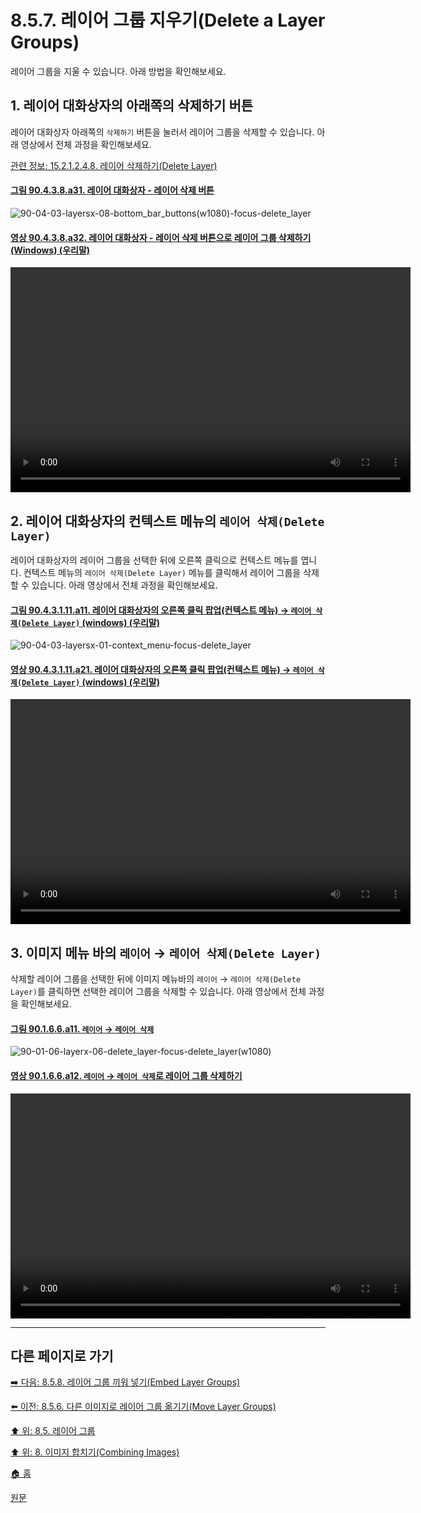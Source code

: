 # 8.5.7. 레이어 그룹 지우기(Delete a Layer Groups)
레이어 그룹을 지울 수 있습니다. 아래 방법을 확인해보세요.

<a id="08-05-07-s1"></a>

## 1. 레이어 대화상자의 아래쪽의 삭제하기 버튼
레이어 대화상자 아래쪽의 `삭제하기` 버튼을 눌러서 레이어 그룹을 삭제할 수 있습니다. 아래 영상에서 전체 과정을 확인해보세요.

[관련 정보: 15.2.1.2.4.8. 레이어 삭제하기(Delete Layer)](./15-02-01-02-04-08-delete_layer.md)

<a id="90-04-03-08-a31"></a>

#### [그림 90.4.3.8.a31. 레이어 대화상자 - 레이어 삭제 버튼](./90-04-0003-008-bottom_bar_buttons.md#90-04-03-08-a31)
![90-04-03-layersx-08-bottom_bar_buttons(w1080)-focus-delete_layer](https://github.com/wonder13662/gimp/assets/15767104/e06f6fdf-ad25-405e-a76e-fff18cab31b3)

<a id="90-04-03-08-a32"></a>

#### [영상 90.4.3.8.a32. 레이어 대화상자 - 레이어 삭제 버튼으로 레이어 그룹 삭제하기 (Windows) (우리말)](./90-04-0003-008-bottom_bar_buttons.md#90-04-03-08-a32)
<video controls="controls" width="640" height="360"  src="https://github.com/wonder13662/gimp/assets/15767104/64ceeec5-7277-49a9-948b-055115d396f3"></video>

<a id="08-05-07-s2"></a>

## 2. 레이어 대화상자의 컨텍스트 메뉴의 `레이어 삭제(Delete Layer)`
레이어 대화상자의 레이어 그룹을 선택한 뒤에 오른쪽 클릭으로 컨텍스트 메뉴를 엽니다. 컨텍스트 메뉴의 `레이어 삭제(Delete Layer)` 메뉴를 클릭해서 레이어 그룹을 삭제할 수 있습니다. 아래 영상에서 전체 과정을 확인해보세요.

<a id="90-04-03-01-11-a11"></a>

#### [그림 90.4.3.1.11.a11. 레이어 대화상자의 오른쪽 클릭 팝업(컨텍스트 메뉴) → `레이어 삭제(Delete Layer)` (windows) (우리말)](./90-04-0003-001-011-delete_layer.md#90-04-03-01-11-a11)
![90-04-03-layersx-01-context_menu-focus-delete_layer](https://github.com/wonder13662/gimp/assets/15767104/8c5f2238-dc9a-43fd-8fa5-ed6ba55288ac)

<a id="90-04-03-01-11-a21"></a>

#### [영상 90.4.3.1.11.a21. 레이어 대화상자의 오른쪽 클릭 팝업(컨텍스트 메뉴) → `레이어 삭제(Delete Layer)` (windows) (우리말)](./90-04-0003-001-011-delete_layer.md#90-04-03-01-11-a21)
<video controls="controls" width="640" height="360" src="https://github.com/wonder13662/gimp/assets/15767104/d39d052b-f104-44a7-b42b-7c44e036e6b9"></video>

<a id="08-05-07-s3"></a>

## 3. 이미지 메뉴 바의 `레이어` → `레이어 삭제(Delete Layer)`
삭제할 레이어 그룹을 선택한 뒤에 이미지 메뉴바의 `레이어` → `레이어 삭제(Delete Layer)`를 클릭하면 선택한 레이어 그룹을 삭제할 수 있습니다. 아래 영상에서 전체 과정을 확인해보세요.

<a id="90-01-06-06-a11"></a>

#### [그림 90.1.6.6.a11. `레이어` → `레이어 삭제`](./90-01-06-06-delete_layer.md#90-01-06-06-a11)
![90-01-06-layerx-06-delete_layer-focus-delete_layer(w1080)](https://github.com/wonder13662/gimp/assets/15767104/7edd2df5-6655-4060-bfc2-0a7ab4122139)

<a id="90-01-06-06-a12"></a>

#### [영상 90.1.6.6.a12. `레이어` → `레이어 삭제`로 레이어 그룹 삭제하기](./90-01-06-06-delete_layer.md#90-01-06-06-a12)
<video controls="controls" width="640" height="360" src="https://github.com/wonder13662/gimp/assets/15767104/e6585b5b-f5a1-4f4b-b8ef-9fb5297c3ee6"></video>

***

## 다른 페이지로 가기

[➡️ 다음: 8.5.8. 레이어 그룹 끼워 넣기(Embed Layer Groups)](./08-05-08-embed_layer_groups.md)

[⬅️ 이전: 8.5.6. 다른 이미지로 레이어 그룹 옮기기(Move Layer Groups)](./08-05-06-move_layer_groups.md)

[⬆️ 위: 8.5. 레이어 그룹](./08-05-00-layer-groups.md)

[⬆️ 위: 8. 이미지 합치기(Combining Images)](./08-00-combining-images.md)

[🏠 홈](./00-home.md)

[원문](https://docs.gimp.org/2.10/ko/gimp-layer-groups.html)
